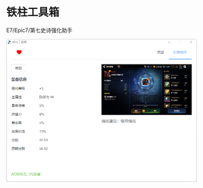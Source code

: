 # 铁柱工具箱

E7/Epic7/第七史诗强化助手

![预览](https://raw.githubusercontent.com/Mooooooon/TiezhuToolbox/main/public/readme.png)
